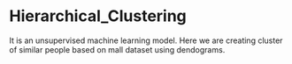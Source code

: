 # Hierarchical_Clustering
It is an unsupervised machine learning model. Here we are creating cluster of similar people based on mall dataset using dendograms.
